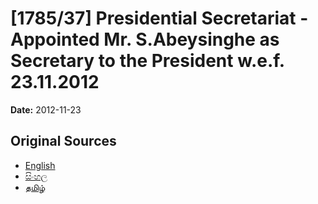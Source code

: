 # [1785/37] Presidential Secretariat - Appointed Mr. S.Abeysinghe as Secretary to the President w.e.f. 23.11.2012

**Date:** 2012-11-23

## Original Sources

- [English](https://documents.gov.lk/view/extra-gazettes/2012/11/1785-37_E.pdf)
- [සිංහල](https://documents.gov.lk/view/extra-gazettes/2012/11/1785-37_S.pdf)
- [தமிழ்](https://documents.gov.lk/view/extra-gazettes/2012/11/1785-37_T.pdf)
